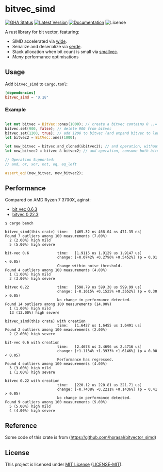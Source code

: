 # bitvec\_simd

[![GHA Status]][GitHub Actions] [![Latest Version]][crates.io] [![Documentation]][docs.rs] ![License]

A rust library for bit vector, featuring:
- SIMD accelerated via [wide](https://crates.io/crates/wide).
- Serialize and deserialize via [serde](https://crates.io/crates/serde).
- Stack allocation when bit count is small via [smallvec](https://crates.io/crates/smallvec).
- *Many* performance optimisations

## Usage

Add `bitvec_simd` to `Cargo.toml`:

```toml
[dependencies]
bitvec_simd = "0.18"
```

### Example

```rust

let mut bitvec = BitVec::ones(1000); // create a bitvec contains 0 ..= 999
bitvec.set(900, false); // delete 900 from bitvec
bitvec.set(1200, true); // add 1200 to bitvec (and expand bitvec to length 1201)
let bitvec2 = BitVec::ones(1000);

let new_bitvec = bitvec.and_cloned(&bitvec2); // and operation, without consume
let new_bitvec2 = bitvec & bitvec2; // and operation, consume both bitvec

// Operation Supported:
// and, or, xor, not, eq, eq_left

assert_eq!(new_bitvec, new_bitvec2);
```

## Performance 

Compared on AMD Ryzen 7 3700X, aginst:

* [bit\_vec 0.6.3](https://docs.rs/bit-vec/0.6.3/bit_vec/index.html)
* [bitvec 0.22.3](https://docs.rs/bitvec/0.22.3/bitvec/index.html)

```
$ cargo bench       

bitvec_simd(this crate) time:   [465.32 ns 468.04 ns 471.35 ns]
Found 7 outliers among 100 measurements (7.00%)
  2 (2.00%) high mild
  5 (5.00%) high severe

bit-vec 0.6             time:   [1.9115 us 1.9129 us 1.9147 us]
                        change: [+0.0742% +0.2796% +0.5452%] (p = 0.01 < 0.05)
                        Change within noise threshold.
Found 4 outliers among 100 measurements (4.00%)
  1 (1.00%) high mild
  3 (3.00%) high severe

bitvec 0.22             time:   [598.79 us 599.30 us 599.99 us]
                        change: [-0.1615% +0.1525% +0.3552%] (p = 0.30 > 0.05)
                        No change in performance detected.
Found 14 outliers among 100 measurements (14.00%)
  1 (1.00%) high mild
  13 (13.00%) high severe

bitvec_simd(this crate) with creation
                        time:   [1.6427 us 1.6455 us 1.6491 us]
Found 2 outliers among 100 measurements (2.00%)
  2 (2.00%) high severe

bit-vec 0.6 with creation
                        time:   [2.4678 us 2.4696 us 2.4716 us]
                        change: [+1.1134% +1.3933% +1.6146%] (p = 0.00 < 0.05)
                        Performance has regressed.
Found 4 outliers among 100 measurements (4.00%)
  3 (3.00%) high mild
  1 (1.00%) high severe

bitvec 0.22 with creation
                        time:   [220.12 us 220.81 us 221.71 us]
                        change: [-0.7438% -0.2211% +0.1436%] (p = 0.41 > 0.05)
                        No change in performance detected.
Found 9 outliers among 100 measurements (9.00%)
  5 (5.00%) high mild
  4 (4.00%) high severe
```

##

## Reference

Some code of this crate is from (https://github.com/horasal/bitvector_simd)

## License

This project is licensed under [MIT License](https://opensource.org/licenses/MIT)
  ([LICENSE-MIT](https://github.com/GCCFeli/bitvec_simd/blob/master/LICENSE)).

[GHA Status]: https://github.com/GCCFeli/bitvec_simd/actions/workflows/rust.yml/badge.svg?event=push
[GitHub Actions]: https://github.com/rust-random/rand/actions
[crates.io]: https://crates.io/crates/bitvec_simd
[Latest Version]: https://img.shields.io/crates/v/bitvec_simd.svg
[Documentation]: https://docs.rs/bitvec_simd/badge.svg
[docs.rs]: https://docs.rs/bitvec_simd
[License]: https://img.shields.io/crates/l/bitvec_simd.svg
